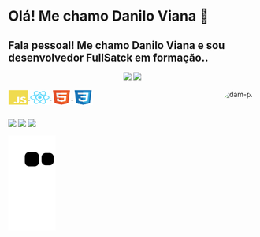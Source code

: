 # Olá! Me chamo Danilo Viana :love_you_gesture:
## Fala pessoal! Me chamo Danilo Viana e sou desenvolvedor FullSatck em formação..
<div align="center">
  <a href="https://github.com/daniloviana">
  <img height="180em" src="https://github-readme-stats.vercel.app/api?username=daniloviana&show_icons=true&theme=dracula&include_all_commits=true&count_private=true"/>
  <img height="180em" src="https://github-readme-stats.vercel.app/api/top-langs/?username=daniloviana&layout=compact&langs_count=7&theme=dracula"/>
</div>
<div style="display: inline_block"><br>
  <img align="center" alt="dam-Js" height="30" width="40" src="https://raw.githubusercontent.com/devicons/devicon/master/icons/javascript/javascript-plain.svg">
  <img align="center" alt="dam-React" height="30" width="40" src="https://raw.githubusercontent.com/devicons/devicon/master/icons/react/react-original.svg">
  <img align="center" alt="dam-HTML" height="30" width="40" src="https://raw.githubusercontent.com/devicons/devicon/master/icons/html5/html5-original.svg">
  <img align="center" alt="dam-CSS" height="30" width="40" src="https://raw.githubusercontent.com/devicons/devicon/master/icons/css3/css3-original.svg">
  <img align="right" alt="dam-pic" height="150" style="border-radius:50px;" src="https://media.discordapp.net/attachments/639956127056134178/890373478988013628/Publicacoes_Instagram_1_1.png?width=676&height=676">
</div>
  
  ##
 
<div> 
  <a href="https://www.instagram.com/danilovianadev/" target="_blank"><img src="https://img.shields.io/badge/-Instagram-%23E4405F?style=for-the-        badge&logo=instagram&logoColor=white" target="_blank"></a>
  <a href = "mailto:danilovviana@gmail.com"><img src="https://img.shields.io/badge/-Gmail-%23333?style=for-the-badge&logo=gmail&logoColor=white" target="_blank"></a>
  <a href="https://www.linkedin.com/in/danilo-viana-44b251221/" target="_blank"><img src="https://img.shields.io/badge/-LinkedIn-%230077B5?style=for-the-badge&logo=linkedin&logoColor=white" target="_blank"></a> 
  
  
  ![Snake animation](https://github.com/rafaballerini/rafaballerini/blob/output/github-contribution-grid-snake.svg)
 
</div>
